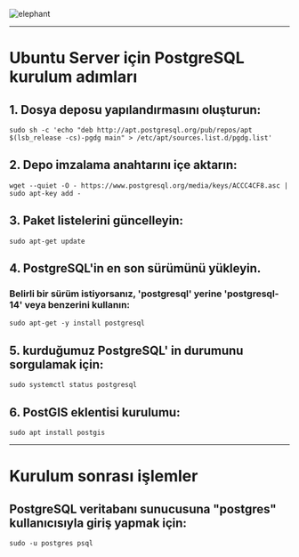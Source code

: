 ![elephant](https://github.com/bugrazen/postgresql/assets/95212909/09575a66-8246-4ce5-bcc5-a534ee1cb55b)

---

# Ubuntu Server için PostgreSQL kurulum adımları
## 1. Dosya deposu yapılandırmasını oluşturun:
```
sudo sh -c 'echo "deb http://apt.postgresql.org/pub/repos/apt $(lsb_release -cs)-pgdg main" > /etc/apt/sources.list.d/pgdg.list'
```

## 2. Depo imzalama anahtarını içe aktarın:
```
wget --quiet -O - https://www.postgresql.org/media/keys/ACCC4CF8.asc | sudo apt-key add -
```

## 3. Paket listelerini güncelleyin:
```
sudo apt-get update
```

## 4. PostgreSQL'in en son sürümünü yükleyin.
### Belirli bir sürüm istiyorsanız, 'postgresql' yerine 'postgresql-14' veya benzerini kullanın:
```
sudo apt-get -y install postgresql
```

## 5. kurduğumuz PostgreSQL' in durumunu sorgulamak için:
```
sudo systemctl status postgresql
```

## 6. PostGIS eklentisi kurulumu:
```
sudo apt install postgis
```

---

# Kurulum sonrası işlemler

## PostgreSQL veritabanı sunucusuna "postgres" kullanıcısıyla giriş yapmak için:
```
sudo -u postgres psql
```
